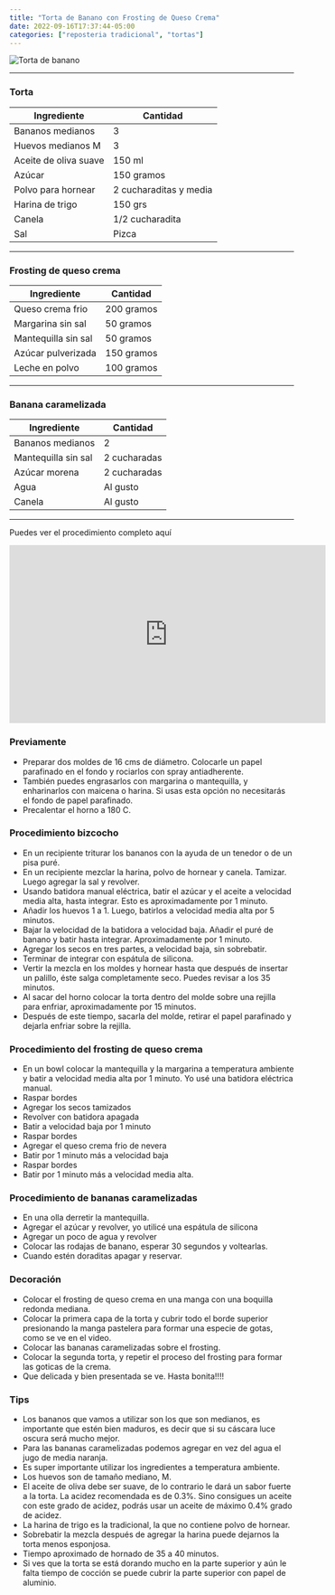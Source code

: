 ```yaml
---
title: "Torta de Banano con Frosting de Queso Crema"
date: 2022-09-16T17:37:44-05:00
categories: ["reposteria tradicional", "tortas"]
---
```

![Torta de banano](../../images/torta_banano.jpg)
___
### Torta

| Ingrediente | Cantidad |
| ----------- | ----------- |
| Bananos medianos | 3 |
| Huevos medianos M | 3 |
| Aceite de oliva suave | 150 ml |
| Azúcar | 150 gramos|
| Polvo para hornear | 2 cucharaditas y media |
| Harina de trigo | 150 grs |
| Canela | 1/2 cucharadita |
| Sal | Pizca |

___

### Frosting de queso crema

| Ingrediente | Cantidad |
| ----------- | ----------- |
| Queso crema frio | 200 gramos|
| Margarina sin sal | 50 gramos |
| Mantequilla sin sal | 50 gramos |
| Azúcar pulverizada | 150 gramos |
| Leche en polvo | 100 gramos |

___

### Banana caramelizada

| Ingrediente | Cantidad |
| ----------- | ----------- |
| Bananos medianos | 2|
| Mantequilla sin sal | 2 cucharadas |
| Azúcar morena | 2 cucharadas |
| Agua | Al gusto |
| Canela | Al gusto |

___

Puedes ver el procedimiento completo aquí
<iframe width="560" height="315" src="https://www.youtube.com/embed/Wjds7ReunDM" title="YouTube video player" frameborder="0" allow="accelerometer; autoplay; clipboard-write; encrypted-media; gyroscope; picture-in-picture" allowfullscreen></iframe>

### Previamente

- Preparar dos moldes de 16 cms de diámetro. Colocarle un papel parafinado en el fondo y rociarlos con spray antiadherente. 
- También puedes engrasarlos con margarina o mantequilla, y enharinarlos con maicena o harina. Si usas esta opción no necesitarás el fondo de papel parafinado.
- Precalentar el horno a 180 C.
  
### Procedimiento bizcocho

- En un recipiente triturar los bananos con la ayuda de un tenedor o de un pisa puré.
- En un recipiente mezclar la harina, polvo de hornear y canela. Tamizar. Luego agregar la sal y revolver.
- Usando batidora manual eléctrica, batir el azúcar y el aceite a velocidad media alta, hasta integrar. Esto es aproximadamente por 1 minuto.
- Añadir los huevos 1 a 1. Luego, batirlos a velocidad media alta por 5 minutos.
- Bajar la velocidad de la batidora a velocidad baja. Añadir el puré de banano y batir hasta integrar. Aproximadamente por 1 minuto.
- Agregar los secos en tres partes, a velocidad baja, sin sobrebatir.
- Terminar de integrar con espátula de silicona.
- Vertir la mezcla en los moldes y hornear hasta que después de insertar un palillo, éste salga completamente seco. Puedes revisar a los 35 minutos.
- Al sacar del horno colocar la torta dentro del molde sobre una rejilla para enfriar, aproximadamente por 15 minutos.
- Después de este tiempo, sacarla del molde, retirar el papel parafinado y dejarla enfriar sobre la rejilla.

### Procedimiento del frosting de queso crema
- En un bowl colocar la mantequilla y la margarina a temperatura ambiente y batir a velocidad media alta por 1 minuto. Yo usé una batidora eléctrica manual.
- Raspar bordes
- Agregar los secos tamizados
- Revolver con batidora apagada
- Batir a velocidad baja por 1 minuto
- Raspar bordes
- Agregar el queso crema frio de nevera
- Batir por 1 minuto más a velocidad baja
- Raspar bordes
- Batir por 1 minuto más a velocidad media alta.

### Procedimiento de bananas caramelizadas
- En una olla derretir la mantequilla.
- Agregar el azúcar y revolver, yo utilicé una espátula de silicona
- Agregar un poco de agua y revolver
- Colocar las rodajas de banano, esperar 30 segundos y voltearlas.
- Cuando estén doraditas apagar y reservar.
  
### Decoración
- Colocar el frosting de queso crema en una manga con una boquilla redonda mediana.
- Colocar la primera capa de la torta y cubrir todo el borde superior presionando la manga pastelera para formar una especie de gotas, como se ve en el video.
- Colocar las bananas caramelizadas sobre el frosting.
- Colocar la segunda torta, y repetir el proceso del frosting para formar las goticas de la crema.
- Que delicada y bien presentada se ve. Hasta bonita!!!!


### Tips
- Los bananos que vamos a utilizar son los que son medianos, es importante que estén bien maduros, es decir que si su cáscara luce oscura será mucho mejor.
- Para las bananas caramelizadas podemos agregar en vez del agua el jugo de media naranja.
- Es super importante utilizar los ingredientes a temperatura ambiente.
- Los huevos son de tamaño mediano, M.
- El aceite de oliva debe ser suave, de lo contrario le dará un sabor fuerte a la torta. La acidez recomendada es de 0.3%. Sino consigues un aceite con este grado de acidez, podrás usar un aceite de máximo 0.4% grado de acidez.
- La harina de trigo es la tradicional, la que no contiene polvo de hornear.
- Sobrebatir la mezcla después de agregar la harina puede dejarnos la torta menos esponjosa.
- Tiempo aproximado de hornado de 35  a 40 minutos.
- Si ves que la torta se está dorando mucho en la parte superior y aún le falta tiempo de cocción se puede cubrir la parte superior con papel de aluminio.

